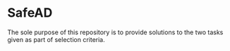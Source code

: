 # SafeAD


The sole purpose of this repository is to provide solutions to the two tasks given as part of selection criteria. 
